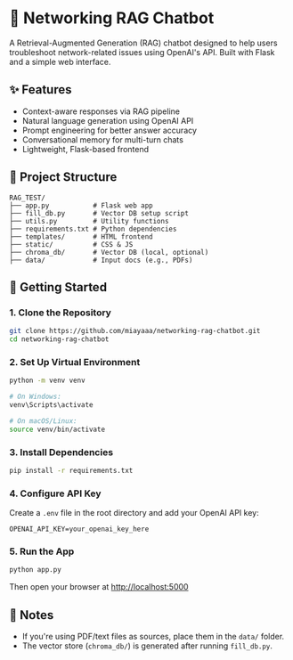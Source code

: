 # 🧠 Networking RAG Chatbot

A Retrieval-Augmented Generation (RAG) chatbot designed to help users troubleshoot network-related issues using OpenAI's API. Built with Flask and a simple web interface.

## ✨ Features

-  Context-aware responses via RAG pipeline
-  Natural language generation using OpenAI API
-  Prompt engineering for better answer accuracy
-  Conversational memory for multi-turn chats
-  Lightweight, Flask-based frontend


## 📁 Project Structure

```
RAG_TEST/
├── app.py           # Flask web app
├── fill_db.py       # Vector DB setup script
├── utils.py         # Utility functions
├── requirements.txt # Python dependencies
├── templates/       # HTML frontend
├── static/          # CSS & JS
├── chroma_db/       # Vector DB (local, optional)
├── data/            # Input docs (e.g., PDFs)
```


## 🚀 Getting Started

### 1. Clone the Repository

```bash
git clone https://github.com/miayaaa/networking-rag-chatbot.git
cd networking-rag-chatbot
```

### 2. Set Up Virtual Environment

```bash
python -m venv venv

# On Windows:
venv\Scripts\activate

# On macOS/Linux:
source venv/bin/activate
```

### 3. Install Dependencies

```bash
pip install -r requirements.txt
```

### 4. Configure API Key

Create a `.env` file in the root directory and add your OpenAI API key:

```env
OPENAI_API_KEY=your_openai_key_here
```

### 5. Run the App

```bash
python app.py
```

Then open your browser at [http://localhost:5000](http://localhost:5000)


## 📌 Notes

- If you're using PDF/text files as sources, place them in the `data/` folder.
- The vector store (`chroma_db/`) is generated after running `fill_db.py`.

